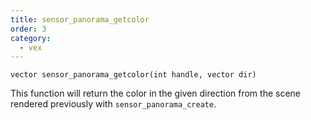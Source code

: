 ```yaml
---
title: sensor_panorama_getcolor
order: 3
category:
  - vex
---
```


`vector sensor_panorama_getcolor(int handle, vector dir)`

This function will return the color in the given direction from the
scene rendered previously with `sensor_panorama_create`.
